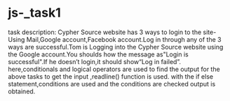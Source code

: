 # js-_task1
task description:
  Cypher Source website has 3 ways to login to the site-Using Mail,Google account,Facebook account.Log in through any of the 3 ways are successful.Tom is Logging into the Cypher Source website using the Google account.You shoulds how the message as"Login is successful".If he doesn’t login,it should show“Log in failed”.
here,conditionals and logical operators are used to find the output for the above tasks
to get the input ,readline() function is used.
with the if else statement,conditions are used and the conditions are checked
output is obtained.
